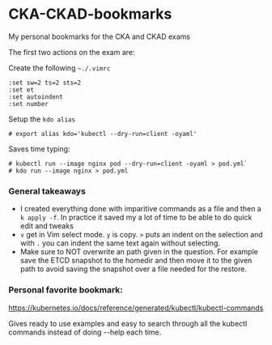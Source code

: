 # CKA-CKAD-bookmarks
My personal bookmarks for the CKA and CKAD exams

The first two actions on the exam are:

Create the following `~./.vimrc`
```
:set sw=2 ts=2 sts=2
:set et
:set autoindent
:set number
```

Setup the `kdo alias`
```
# export alias kdo='kubectl --dry-run=client -oyaml'
```

Saves time typing:

```
# kubectl run --image nginx pod --dry-run=client -oyaml > pod.yml`
# kdo run --image nginx > pod.yml
```

### General takeaways

* I created everything done with imparitive commands as a file and then a `k apply -f`. In practice it saved my a lot of time to be able to do quick edit and tweaks
* `v` get in Vim select mode. `y` is copy. `>` puts an indent on the selection and with `.` you can indent the same text again without selecting.
* Make sure to NOT overwrite an path given in the question. For example save the ETCD snapshot to the homedir and then move it to the given path to avoid saving the snapshot over a file needed for the restore.

### Personal favorite bookmark:

https://kubernetes.io/docs/reference/generated/kubectl/kubectl-commands

Gives ready to use examples and easy to search through all the kubectl commands instead of doing --help each time.
